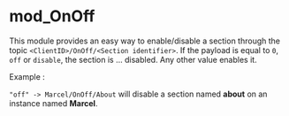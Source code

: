 mod_OnOff
===

This module provides an easy way to enable/disable a section through the topic `<ClientID>/OnOff/<Section identifier>`. 
If the payload is equal to `0`, `off` or `disable`, the section is ... disabled. Any other value enables it.

Example :

`"off" -> Marcel/OnOff/About`
will disable a section named **about** on an instance named **Marcel**.
